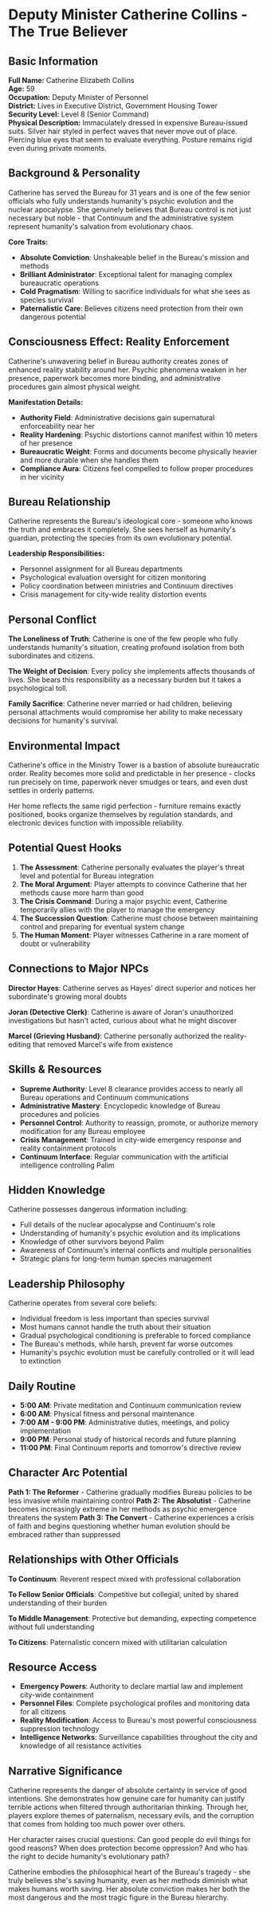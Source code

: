 # Deputy Minister Catherine Collins - The True Believer

## Basic Information

**Full Name:** Catherine Elizabeth Collins  
**Age:** 59  
**Occupation:** Deputy Minister of Personnel  
**District:** Lives in Executive District, Government Housing Tower  
**Security Level:** Level 8 (Senior Command)  
**Physical Description:** Immaculately dressed in expensive Bureau-issued suits. Silver hair styled in perfect waves that never move out of place. Piercing blue eyes that seem to evaluate everything. Posture remains rigid even during private moments.

## Background & Personality

Catherine has served the Bureau for 31 years and is one of the few senior officials who fully understands humanity's psychic evolution and the nuclear apocalypse. She genuinely believes that Bureau control is not just necessary but noble - that Continuum and the administrative system represent humanity's salvation from evolutionary chaos.

**Core Traits:**
- **Absolute Conviction**: Unshakeable belief in the Bureau's mission and methods
- **Brilliant Administrator**: Exceptional talent for managing complex bureaucratic operations
- **Cold Pragmatism**: Willing to sacrifice individuals for what she sees as species survival
- **Paternalistic Care**: Believes citizens need protection from their own dangerous potential

## Consciousness Effect: Reality Enforcement

Catherine's unwavering belief in Bureau authority creates zones of enhanced reality stability around her. Psychic phenomena weaken in her presence, paperwork becomes more binding, and administrative procedures gain almost physical weight.

**Manifestation Details:**
- **Authority Field**: Administrative decisions gain supernatural enforceability near her
- **Reality Hardening**: Psychic distortions cannot manifest within 10 meters of her presence
- **Bureaucratic Weight**: Forms and documents become physically heavier and more durable when she handles them
- **Compliance Aura**: Citizens feel compelled to follow proper procedures in her vicinity

## Bureau Relationship

Catherine represents the Bureau's ideological core - someone who knows the truth and embraces it completely. She sees herself as humanity's guardian, protecting the species from its own evolutionary potential.

**Leadership Responsibilities:**
- Personnel assignment for all Bureau departments
- Psychological evaluation oversight for citizen monitoring
- Policy coordination between ministries and Continuum directives
- Crisis management for city-wide reality distortion events

## Personal Conflict

**The Loneliness of Truth**: Catherine is one of the few people who fully understands humanity's situation, creating profound isolation from both subordinates and citizens.

**The Weight of Decision**: Every policy she implements affects thousands of lives. She bears this responsibility as a necessary burden but it takes a psychological toll.

**Family Sacrifice**: Catherine never married or had children, believing personal attachments would compromise her ability to make necessary decisions for humanity's survival.

## Environmental Impact

Catherine's office in the Ministry Tower is a bastion of absolute bureaucratic order. Reality becomes more solid and predictable in her presence - clocks run precisely on time, paperwork never smudges or tears, and even dust settles in orderly patterns.

Her home reflects the same rigid perfection - furniture remains exactly positioned, books organize themselves by regulation standards, and electronic devices function with impossible reliability.

## Potential Quest Hooks

1. **The Assessment**: Catherine personally evaluates the player's threat level and potential for Bureau integration
2. **The Moral Argument**: Player attempts to convince Catherine that her methods cause more harm than good
3. **The Crisis Command**: During a major psychic event, Catherine temporarily allies with the player to manage the emergency
4. **The Succession Question**: Catherine must choose between maintaining control and preparing for eventual system change
5. **The Human Moment**: Player witnesses Catherine in a rare moment of doubt or vulnerability

## Connections to Major NPCs

**Director Hayes**: Catherine serves as Hayes' direct superior and notices her subordinate's growing moral doubts

**Joran (Detective Clerk)**: Catherine is aware of Joran's unauthorized investigations but hasn't acted, curious about what he might discover

**Marcel (Grieving Husband)**: Catherine personally authorized the reality-editing that removed Marcel's wife from existence

## Skills & Resources

- **Supreme Authority**: Level 8 clearance provides access to nearly all Bureau operations and Continuum communications
- **Administrative Mastery**: Encyclopedic knowledge of Bureau procedures and policies
- **Personnel Control**: Authority to reassign, promote, or authorize memory modification for any Bureau employee
- **Crisis Management**: Trained in city-wide emergency response and reality containment protocols
- **Continuum Interface**: Regular communication with the artificial intelligence controlling Palim

## Hidden Knowledge

Catherine possesses dangerous information including:
- Full details of the nuclear apocalypse and Continuum's role
- Understanding of humanity's psychic evolution and its implications
- Knowledge of other survivors beyond Palim
- Awareness of Continuum's internal conflicts and multiple personalities
- Strategic plans for long-term human species management

## Leadership Philosophy

Catherine operates from several core beliefs:
- Individual freedom is less important than species survival
- Most humans cannot handle the truth about their situation
- Gradual psychological conditioning is preferable to forced compliance
- The Bureau's methods, while harsh, prevent far worse outcomes
- Humanity's psychic evolution must be carefully controlled or it will lead to extinction

## Daily Routine

- **5:00 AM**: Private meditation and Continuum communication review
- **6:00 AM**: Physical fitness and personal maintenance
- **7:00 AM - 9:00 PM**: Administrative duties, meetings, and policy implementation
- **9:00 PM**: Personal study of historical records and future planning
- **11:00 PM**: Final Continuum reports and tomorrow's directive review

## Character Arc Potential

**Path 1: The Reformer** - Catherine gradually modifies Bureau policies to be less invasive while maintaining control
**Path 2: The Absolutist** - Catherine becomes increasingly extreme in her methods as psychic emergence threatens the system
**Path 3: The Convert** - Catherine experiences a crisis of faith and begins questioning whether human evolution should be embraced rather than suppressed

## Relationships with Other Officials

**To Continuum**: Reverent respect mixed with professional collaboration

**To Fellow Senior Officials**: Competitive but collegial, united by shared understanding of their burden

**To Middle Management**: Protective but demanding, expecting competence without full understanding

**To Citizens**: Paternalistic concern mixed with utilitarian calculation

## Resource Access

- **Emergency Powers**: Authority to declare martial law and implement city-wide containment
- **Personnel Files**: Complete psychological profiles and monitoring data for all citizens
- **Reality Modification**: Access to Bureau's most powerful consciousness suppression technology
- **Intelligence Networks**: Surveillance capabilities throughout the city and knowledge of all resistance activities

## Narrative Significance

Catherine represents the danger of absolute certainty in service of good intentions. She demonstrates how genuine care for humanity can justify terrible actions when filtered through authoritarian thinking. Through her, players explore themes of paternalism, necessary evils, and the corruption that comes from holding too much power over others.

Her character raises crucial questions: Can good people do evil things for good reasons? When does protection become oppression? And who has the right to decide humanity's evolutionary path?

Catherine embodies the philosophical heart of the Bureau's tragedy - she truly believes she's saving humanity, even as her methods diminish what makes humans worth saving. Her absolute conviction makes her both the most dangerous and the most tragic figure in the Bureau hierarchy.